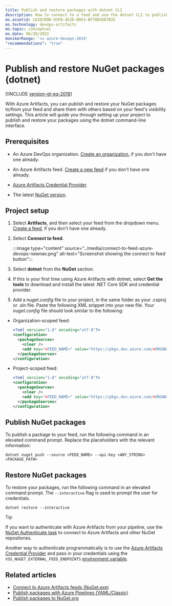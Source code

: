 ```yaml
---
title: Publish and restore packages with dotnet CLI
description: How to connect to a feed and use the dotnet CLI to publish and restore NuGet packages
ms.assetid: CA2DCB9D-93FB-4E2D-B953-BF78D5687B35
ms.technology: devops-artifacts
ms.topic: conceptual
ms.date: 06/28/2022
monikerRange: '>= azure-devops-2019'
"recommendations": "true"
---
```


# Publish and restore NuGet packages (dotnet)

[!INCLUDE [version-gt-eq-2019](../../includes/version-gt-eq-2019.md)]

With Azure Artifacts, you can publish and restore your NuGet packages to/from your feed and share them with others based on your feed's visibility settings. This article will guide you through setting up your project to publish and restore your packages using the dotnet command-line interface.

## Prerequisites

- An Azure DevOps organization. [Create an organization](../../organizations/accounts/create-organization.md), if you don't have one already.

- An Azure Artifacts feed. [Create a new feed](../get-started-nuget.md#create-a-feed) if you don't have one already.

- [Azure Artifacts Credential Provider](https://github.com/microsoft/artifacts-credprovider).

- The latest [NuGet version](https://www.nuget.org/downloads).

## Project setup

1. Select **Artifacts**, and then select your feed from the dropdown menu. [Create a feed](../get-started-nuget.md#create-a-feed), if you don't have one already. 

1. Select **Connect to feed**.

    :::image type="content" source="../media/connect-to-feed-azure-devops-newnav.png" alt-text="Screenshot showing the connect to feed button":::

1. Select **dotnet** from the **NuGet** section.

1. If this is your first time using Azure Artifacts with dotnet, select **Get the tools** to download and install the latest .NET Core SDK and credential provider.

1. Add a *nuget.config* file to your project, in the same folder as your .csproj or .sln file. Paste the following XML snippet into your new file. Your *nuget.config* file should look similar to the following:

- Organization-scoped feed:

    ```xml
    <?xml version="1.0" encoding="utf-8"?>
    <configuration>
      <packageSources>
        <clear />
        <add key="<FEED_NAME>" value="https://pkgs.dev.azure.com/<ORGANIZATION_NAME>/_packaging/<FEED_NAME>/nuget/v3/index.json" />
      </packageSources>
    </configuration>
    ```

- Project-scoped feed:

    ```xml
    <?xml version="1.0" encoding="utf-8"?>
    <configuration>
      <packageSources>
        <clear />
        <add key="<FEED_NAME>" value="https://pkgs.dev.azure.com/<ORGANIZATION_NAME>/<PROJECT_NAME>/_packaging/<FEED_NAME>/nuget/v3/index.json" />
      </packageSources>
    </configuration>
    ```

## Publish NuGet packages

To publish a package to your feed, run the following command in an elevated command prompt. Replace the placeholders with the relevant information:

```Command
dotnet nuget push --source <FEED_NAME> --api-key <ANY_STRING> <PACKAGE_PATH>
``` 

## Restore NuGet packages

To restore your packages, run the following command in an elevated command prompt. The `--interactive` flag is used to prompt the user for credentials.

```Command
dotnet restore --interactive
```

> [!TIP]
> If you want to authenticate with Azure Artifacts from your pipeline, use the [NuGet Authenticate task](../../pipelines/tasks/package/nuget-authenticate.md) to connect  to Azure Artifacts and other NuGet repositories. 
>
> Another way to authenticate programmatically is to use the [Azure Artifacts Credential Provider](https://github.com/Microsoft/artifacts-credprovider) and pass in your credentials using the `VSS_NUGET_EXTERNAL_FEED_ENDPOINTS` [environment variable](https://github.com/Microsoft/artifacts-credprovider/blob/master/README.md#environment-variables).

## Related articles

- [Connect to Azure Artifacts feeds (NuGet.exe)](./nuget-exe.md)
- [Publish packages with Azure Pipelines (YAML/Classic)](../../pipelines/artifacts/nuget.md)
- [Publish packages to NuGet.org](./publish-to-nuget-org.md)
